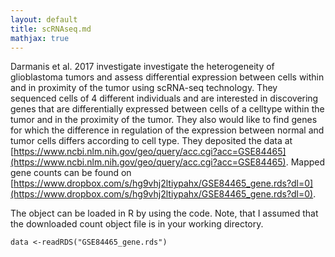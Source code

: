 ```yaml
---
layout: default
title: scRNAseq.md
mathjax: true
---
```


Darmanis et al. 2017 investigate investigate the heterogeneity of glioblastoma tumors and assess differential expression between cells within and in proximity of the tumor using scRNA-seq technology. They sequenced cells of 4 different individuals and are interested in discovering genes that are differentially expressed between cells of a celltype within the tumor and in the proximity of the tumor. They also would like to find genes for which the difference in regulation of the expression between normal and tumor cells differs according to cell type.
They deposited the data at [https://www.ncbi.nlm.nih.gov/geo/query/acc.cgi?acc=GSE84465](https://www.ncbi.nlm.nih.gov/geo/query/acc.cgi?acc=GSE84465).
Mapped gene counts can be found on [https://www.dropbox.com/s/hg9vhj2ltiypahx/GSE84465_gene.rds?dl=0](https://www.dropbox.com/s/hg9vhj2ltiypahx/GSE84465_gene.rds?dl=0).

The object can be loaded in R by using the code. Note, that I assumed that the downloaded count object file is in your working directory. 

```
data <-readRDS("GSE84465_gene.rds")
```
